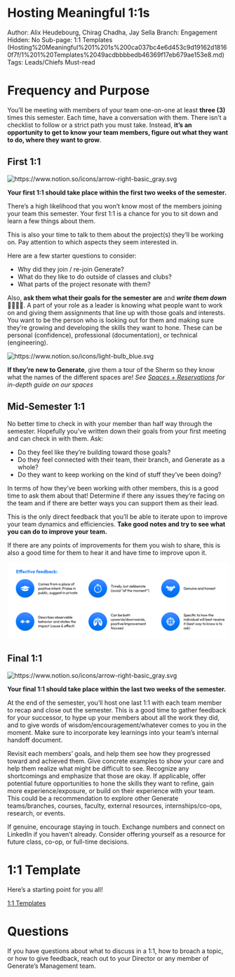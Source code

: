 # Hosting Meaningful 1:1s

Author: Alix Heudebourg, Chirag Chadha, Jay Sella
Branch: Engagement
Hidden: No
Sub-page: 1:1 Templates (Hosting%20Meaningful%201%201s%200ca037bc4e6d453c9d19162d18160f7f/1%201%20Templates%2049acdbbbbedb46369f17eb679ae153e8.md)
Tags: Leads/Chiefs Must-read

# Frequency and Purpose

You’ll be meeting with members of your team one-on-one at least **three (3)** times this semester. Each time, have a conversation with them. There isn’t a checklist to follow or a strict path you must take. Instead, **it’s an opportunity to get to know your team members, figure out what they want to do, where they want to grow**. 

## First 1:1

<aside>
<img src="https://www.notion.so/icons/arrow-right-basic_gray.svg" alt="https://www.notion.so/icons/arrow-right-basic_gray.svg" width="40px" />

**Your first 1:1 should take place within the first two weeks of the semester.**

</aside>

There’s a high likelihood that you won’t know most of the members joining your team this semester. Your first 1:1 is a chance for you to sit down and learn a few things about them. 

This is also your time to talk to them about the project(s) they’ll be working on. Pay attention to which aspects they seem interested in.

Here are a few starter questions to consider:

- Why did they join / re-join Generate?
- What do they like to do outside of classes and clubs?
- What parts of the project resonate with them?

Also, **ask them what their goals for the semester are** and ***write them down*** 👏🏻👏🏻. A part of your role as a leader is knowing what people want to work on and giving them assignments that line up with those goals and interests. You want to be the person who is looking out for them and making sure they’re growing and developing the skills they want to hone. These can be personal (confidence), professional (documentation), or technical (engineering). 

<aside>
<img src="https://www.notion.so/icons/light-bulb_blue.svg" alt="https://www.notion.so/icons/light-bulb_blue.svg" width="40px" />

**If they’re new to Generate**, give them a tour of the Sherm so they know what the names of the different spaces are! *See [Spaces + Reservations](Spaces%20+%20Reservations%206051768940a94a63a20f8c7f53ee8d73.md) for in-depth guide on our spaces*

</aside>

## Mid-Semester 1:1

No better time to check in with your member than half way through the semester. Hopefully you’ve written down their goals from your first meeting and can check in with them. Ask:

- Do they feel like they’re building toward those goals?
- Do they feel connected with their team, their branch, and Generate as a whole?
- Do they want to keep working on the kind of stuff they’ve been doing?

In terms of how they’ve been working with other members, this is a good time to ask them about that! Determine if there any issues they’re facing on the team and if there are better ways you can support them as their lead.

This is the only direct feedback that you’ll be able to iterate upon to improve your team dynamics and efficiencies. **Take good notes and try to see what you can do to improve your team.**

If there are any points of improvements for them you wish to share, this is also a good time for them to hear it and have time to improve upon it.

![image.png](Hosting%20Meaningful%201%201s%200ca037bc4e6d453c9d19162d18160f7f/image.png)

## Final 1:1

<aside>
<img src="https://www.notion.so/icons/arrow-right-basic_gray.svg" alt="https://www.notion.so/icons/arrow-right-basic_gray.svg" width="40px" />

**Your final 1:1 should take place within the last two weeks of the semester.**

</aside>

At the end of the semester, you’ll host one last 1:1 with each team member to recap and close out the semester. This is a good time to gather feedback for your successor, to hype up your members about all the work they did, and to give words of wisdom/encouragement/whatever comes to you in the moment. Make sure to incorporate key learnings into your team’s internal handoff document.

Revisit each members’ goals, and help them see how they progressed toward and achieved them. Give concrete examples to show your care and help them realize what might be difficult to see. Recognize any shortcomings and emphasize that those are okay. If applicable, offer potential future opportunities to hone the skills they want to refine, gain more experience/exposure, or build on their experience with your team. This could be a recommendation to explore other Generate teams/branches, courses, faculty, external resources, internships/co-ops, research, or events.

If genuine, encourage staying in touch. Exchange numbers and connect on LinkedIn if you haven’t already. Consider offering yourself as a resource for future class, co-op, or full-time decisions.

# 1:1 Template

Here’s a starting point for you all!

[1:1 Templates](Hosting%20Meaningful%201%201s%200ca037bc4e6d453c9d19162d18160f7f/1%201%20Templates%2049acdbbbbedb46369f17eb679ae153e8.md)

# Questions

If you have questions about what to discuss in a 1:1, how to broach a topic, or how to give feedback, reach out to your Director or any member of Generate’s Management team.